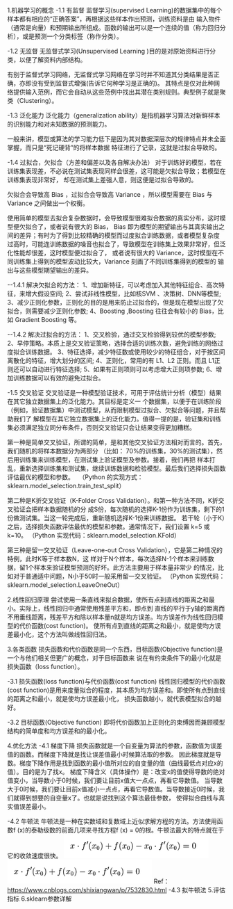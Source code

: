 1.机器学习的概念
-1.1 有监督
   监督学习(supervised Learning)的数据集中的每个样本都有相应的“正确答案”，再根据这些样本作出预测，训练资料是由
输入物件（通常是向量）和预期输出所组成。函数的输出可以是一个连续的值（称为回归分析），或是预测一个分类标签（称作分类）。
 
-1.2 无监督
   无监督式学习(Unsupervised Learning )目的是对原始资料进行分类，以便了解资料内部结构。
   
   有别于监督式学习网络，无监督式学习网络在学习时并不知道其分类结果是否正确，亦即没有受到监督式增强(告诉它何种学习是正确的)。
其特点是仅对此种网络提供输入范例，而它会自动从这些范例中找出其潜在类别规则。典型例子就是聚类（Clustering）。

-1.3 泛化能力
   泛化能力（generalization ability）是指机器学习算法对新鲜样本的识别能力和对未知数据的预测能力。
   
   一般来讲，模型或算法的学习能力低下是因为其对数据深层次的规律特点并未全面掌握，而只是“死记硬背”的将样本数据
特征进行了记录，这就是过拟合导致的。
 
-1.4 过拟合，欠拟合（方差和偏差以及各自解决办法）
   对于训练好的模型，若在训练集表现差，不必说在测试集表现同样会很差，这可能是欠拟合导致；若模型在训练集表现非常好，
却在测试集上差强人意，则这便是过拟合导致的。
 
   欠拟合会导致高 Bias ，过拟合会导致高 Variance ，所以模型需要在 Bias 与 Variance 之间做出一个权衡。
   
   使用简单的模型去拟合复杂数据时，会导致模型很难拟合数据的真实分布，这时模型便欠拟合了，或者说有很大的 Bias，
Bias 即为模型的期望输出与其真实输出之间的差异；有时为了得到比较精确的模型而过度拟合训练数据，或者模型复杂度
过高时，可能连训练数据的噪音也拟合了，导致模型在训练集上效果非常好，但泛化性能却很差，这时模型便过拟合了，
或者说有很大的 Variance，这时模型在不同训练集上得到的模型波动比较大，Variance 刻画了不同训练集得到的模型的
输出与这些模型期望输出的差异。
 
--1.4.1 解决欠拟合的方法：
    1、增加新特征，可以考虑加入其他特征组合、高次特征，来增大假设空间;
    2、尝试非线性模型，比如核SVM 、决策树、DNN等模型;
    3、减少正则化参数，正则化的目的是用来防止过拟合的，但是现在模型出现了欠拟合，则需要减少正则化参数;
    4、Boosting ,Boosting 往往会有较小的 Bias，比如 Gradient Boosting 等。
    
--1.4.2 解决过拟合的方法：
    1、交叉检验，通过交叉检验得到较优的模型参数;
    2、早停策略。本质上是交叉验证策略，选择合适的训练次数，避免训练的网络过度拟合训练数据。
    3、特征选择，减少特征数或使用较少的特征组合，对于按区间离散化的特征，增大划分的区间;
    4、正则化，常用的有 L1、L2 正则。而且 L1正则还可以自动进行特征选择;
    5、如果有正则项则可以考虑增大正则项参数;
    6、增加训练数据可以有效的避免过拟合。

-1.5 交叉验证
   交叉验证是一种模型验证技术，可用于评估统计分析（模型）结果在其它独立数据集上的泛化能力。其目标是定义一
个数据集，以便于在训练阶段（例如，验证数据集）中测试模型，从而限制模型过拟合、欠拟合等问题，并且帮助我们了
解模型在其它独立数据集上的泛化能力。值得一提的是，验证集和训练集必须满足独立同分布条件，否则交叉验证只会让结果变得更加糟糕。
 
   第一种是简单交叉验证，所谓的简单，是和其他交叉验证方法相对而言的。首先，我们随机的将样本数据分为两部分
（比如： 70%的训练集，30%的测试集），然后用训练集来训练模型，在测试集上验证模型及参数。接着，我们再把
样本打乱，重新选择训练集和测试集，继续训练数据和检验模型。最后我们选择损失函数评估最优的模型和参数。　
 （Python 的实现方式：sklearn.model_selection.train_test_split）
 
   第二种是K折交叉验证（K-Folder Cross Validation）。和第一种方法不同，K折交叉验证会把样本数据随机的分
成S份，每次随机的选择K-1份作为训练集，剩下的1份做测试集。当这一轮完成后，重新随机选择K-1份来训练数据。
若干轮（小于K）之后，选择损失函数评估最优的模型和参数。通常情况下，我们设置 k=5 或 k=10。
 （Python 实现代码：sklearn.model_selection.KFold）


   第三种是留一交叉验证（Leave-one-out Cross Validation），它是第二种情况的特例，此时K等于样本数N，这
样对于N个样本，每次选择N-1个样本来训练数据，留1个样本来验证模型预测的好坏。此方法主要用于样本量非常少
的情况，比如对于普通适中问题，N小于50时一般采用留一交叉验证。
 （Python 实现代码：sklearn.model_selection.LeaveOneOut）

2.线性回归原理
   尝试使用一条直线来拟合数据，使所有点到直线的距离之和最小。实际上，线性回归中通常使用残差平方和，即点到
直线的平行于y轴的距离而不用垂线距离，残差平方和除以样本量n就是均方误差。均方误差作为线性回归模型的代价函数(cost function)。
使所有点到直线的距离之和最小，就是使均方误差最小化，这个方法叫做线性回归法。
   
3.各类函数
   损失函数和代价函数是同一个东西，目标函数(Objective function)是一个与他们相关但更广的概念，对于目标函数来
说在有约束条件下的最小化就是损失函数（loss function）。

-3.1 损失函数(loss function)与代价函数(cost function)
   线性回归模型的代价函数(cost function)是用来度量拟合的程度，其本质为均方误差和。即使所有点到直线的距离之和最小，就是使均方误差最小化，
损失函数越小，就代表模型拟合的越好。

-3.2 目标函数(Objective function)
   即将代价函数加上正则化的束缚因而兼顾模型结构的简单度和均方误差和的最小化。

4.优化方法
-4.1 梯度下降
   损失函数就是一个自变量为算法的参数，函数值为误差值的函数。而梯度下降就是找让误差值最小时候算法取的参数。
   因此梯度就是导数。梯度下降作用是找到函数的最小值所对应的自变量的值（曲线最低点对应x的值）。目的是为了找x。
   梯度下降含义（具体操作）是：改变x的值使得导数的绝对值变小，当导数小于0时候，我们要让目前x值大一点点，再看它导数值。
当导数大于0时候，我们要让目前x值减小一点点，再看它导数值。当导数接近0时候，我们就得到想要的自变量x了。也就是说找到这个算法最佳参数，
使得拟合曲线与真实值误差最小。

-4.2 牛顿法
牛顿法是一种在实数域和复数域上近似求解方程的方法。方法使用函数f (x)的泰勒级数的前面几项来寻找方程f (x) = 0的根。牛顿法最大的特点就在于它的收敛速度很快。
![equation1](https://github.com/npk123/Algorithm-arrangement/blob/master/images/222309088311820.png)
　![equation1](https://github.com/npk123/Algorithm-arrangement/blob/master/images/222309088311820.png)
Ref： https://www.cnblogs.com/shixiangwan/p/7532830.html
-4.3 拟牛顿法
5.评估指标
6.sklearn参数详解

